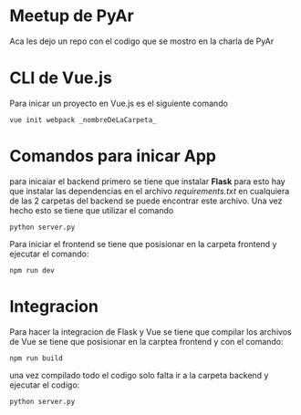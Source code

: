 # Meetup de PyAr
Aca les dejo un repo con el codigo que se mostro en la charla de PyAr


# CLI de Vue.js
Para inicar un proyecto en Vue.js es el siguiente comando 

``vue init webpack _nombreDeLaCarpeta_``

# Comandos para inicar App
para inicaiar el backend primero se tiene que instalar **Flask** para esto hay que instalar las dependencias en el archivo _requirements.txt_ en cualquiera de las 2 carpetas del backend se puede encontrar este archivo. Una vez hecho esto se tiene que utilizar el comando

``python server.py``

Para iniciar el frontend se tiene que posisionar en la carpeta frontend y ejecutar el comando:

``npm run dev``

# Integracion

Para hacer la integracion de Flask y Vue se tiene que compilar los archivos de Vue se tiene que posisionar en la carptea frontend y con el comando:

``npm run build``

una vez compilado todo el codigo solo falta ir a la carpeta backend y ejecutar el codigo:

``python server.py``